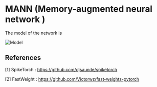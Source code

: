 # MANN (Memory-augmented neural network )
The model of the network is

![Model](https://github.com/jiashuncheng/MANN/blob/master/images/model.png)

## References

[1] SpikeTorch : <https://github.com/djsaunde/spiketorch>

[2] FastWeight : <https://github.com/Victorwz/fast-weights-pytorch>